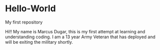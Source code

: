 # Hello-World

My first repository

Hi!! My name is Marcus Dugar, this is my first attempt at learning and understanding coding. I am a 13 year Army Veteran that has deployed and will be exiting the military shortly.
